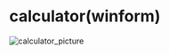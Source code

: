 # calculator(winform)

![calculator_picture](https://github.com/arsham138811/windowsform-calculator/assets/92040922/991971f8-0820-46c9-8ef4-d749340f0977)
